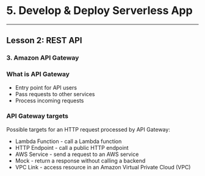 # 5. Develop & Deploy Serverless App
___

## Lesson 2: REST API

### 3. Amazon API Gateway 



### What is API Gateway

* Entry point for API users
* Pass requests to other services
* Process incoming requests

### API Gateway targets

Possible targets for an HTTP request processed by API Gateway:

* Lambda Function - call a Lambda function
* HTTP Endpoint - call a public HTTP endpoint
* AWS Service - send a request to an AWS service
* Mock - return a response without calling a backend
* VPC Link - access resource in an Amazon Virtual Private Cloud (VPC)